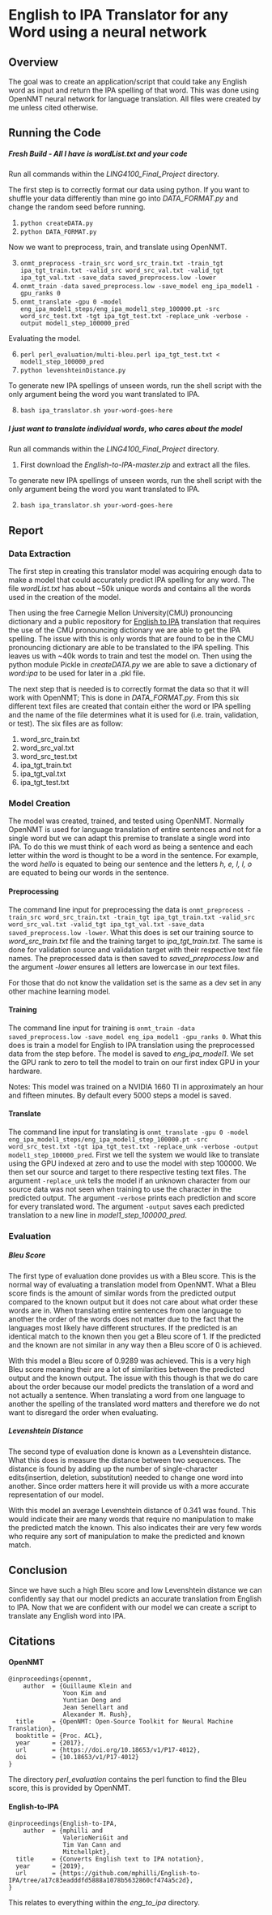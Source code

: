 # English to IPA Translator for any Word using a neural network

## Overview
The goal was to create an application/script that could take any English word as input and return the IPA spelling of that word. This was done using OpenNMT neural network for language translation. All files were created by me unless cited otherwise.


## Running the Code
##### Fresh Build - All I have is wordList.txt and your code

Run all commands within the *LING4100_Final_Project* directory.

The first step is to correctly format our data using python. If you want to shuffle your data differently than mine go into *DATA_FORMAT.py* and change the random seed before running.

1. `python createDATA.py`
2. `python DATA_FORMAT.py`

Now we want to preprocess, train, and translate using OpenNMT.

3. `onmt_preprocess -train_src word_src_train.txt -train_tgt ipa_tgt_train.txt -valid_src word_src_val.txt -valid_tgt ipa_tgt_val.txt -save_data saved_preprocess.low -lower`
4. `onmt_train -data saved_preprocess.low -save_model eng_ipa_model1 -gpu_ranks 0`
5. `onmt_translate -gpu 0 -model eng_ipa_model1_steps/eng_ipa_model1_step_100000.pt -src word_src_test.txt -tgt ipa_tgt_test.txt -replace_unk -verbose -output model1_step_100000_pred`

Evaluating the model.

6. `perl perl_evaluation/multi-bleu.perl ipa_tgt_test.txt < model1_step_100000_pred`
7. `python levenshteinDistance.py`

To generate new IPA spellings of unseen words, run the shell script with the only argument being the word you want translated to IPA.

8. `bash ipa_translator.sh your-word-goes-here`

##### I just want to translate individual words, who cares about the model
Run all commands within the *LING4100_Final_Project* directory.

1. First download the *English-to-IPA-master.zip* and extract all the files.

To generate new IPA spellings of unseen words, run the shell script with the only argument being the word you want translated to IPA.

2. `bash ipa_translator.sh your-word-goes-here`


## Report
### Data Extraction

The first step in creating this translator model was acquiring enough data to make a model that could accurately predict IPA spelling for any word. The file *wordList.txt* has about ~50k unique words and contains all the words used in the creation of the model.

Then using the free Carnegie Mellon University(CMU) pronouncing dictionary and a public repository for [English to IPA](https://github.com/mphilli/English-to-IPA/tree/a17c83eadddfd5888a1078b5632860cf474a5c2d) translation that requires the use of the CMU pronouncing dictionary we are able to get the IPA spelling. The issue with this is only words that are found to be in the CMU pronouncing dictionary are able to be translated to the IPA spelling. This leaves us with ~40k words to train and test the model on. Then using the python module Pickle in *createDATA.py* we are able to save a dictionary of *word:ipa* to be used for later in a .pkl file.

The next step that is needed is to correctly format the data so that it will work with OpenNMT; This is done in *DATA_FORMAT.py*. From this six different text files are created that contain either the word or IPA spelling and the name of the file determines what it is used for (i.e. train, validation, or test). The six files are as follow:
1. word_src_train.txt
2. word_src_val.txt
3. word_src_test.txt
4. ipa_tgt_train.txt
5. ipa_tgt_val.txt
6. ipa_tgt_test.txt

### Model Creation

The model was created, trained, and tested using OpenNMT. Normally OpenNMT is used for language translation of entire sentences and not for a single word but we can adapt this premise to translate a single word into IPA. To do this we must think of each word as being a sentence and each letter within the word is thought to be a word in the sentence. For example, the word *hello* is equated to being our sentence and the letters *h, e, l, l, o* are equated to being our words in the sentence.

#### Preprocessing

The command line input for preprocessing the data is `onmt_preprocess -train_src word_src_train.txt -train_tgt ipa_tgt_train.txt -valid_src word_src_val.txt -valid_tgt ipa_tgt_val.txt -save_data saved_preprocess.low -lower`. What this does is set our training source to *word_src_train.txt* file and the training target to *ipa_tgt_train.txt*. The same is done for validation source and validation target with their respective text file names. The preprocessed data is then saved to *saved_preprocess.low* and the argument *-lower* ensures all letters are lowercase in our text files.

 For those that do not know the validation set is the same as a dev set in any other machine learning model.

#### Training

The command line input for training is `onmt_train -data saved_preprocess.low -save_model eng_ipa_model1 -gpu_ranks 0`. What this does is train a model for English to IPA translation using the preprocessed data from the step before. The model is saved to *eng_ipa_model1*. We set the GPU rank to zero to tell the model to train on our first index GPU in your hardware.

Notes: This model was trained on a NVIDIA 1660 TI in approximately an hour and fifteen minutes. By default every 5000 steps a model is saved.

#### Translate

The command line input for translating is `onmt_translate -gpu 0 -model eng_ipa_model1_steps/eng_ipa_model1_step_100000.pt -src word_src_test.txt -tgt ipa_tgt_test.txt -replace_unk -verbose -output model1_step_100000_pred`. First we tell the system we would like to translate using the GPU indexed at zero and to use the model with step 100000. We then set our source and target to there respective testing text files. The argument `-replace_unk` tells the model if an unknown character from our source data was not seen when training to use the character in the predicted output. The argument `-verbose` prints each prediction and score for every translated word. The argument `-output` saves each predicted translation to a new line in *model1_step_100000_pred*.

### Evaluation

##### Bleu Score
The first type of evaluation done provides us with a Bleu score. This is the normal way of evaluating a translation model from OpenNMT. What a Bleu score finds is the amount of similar words from the predicted output compared to the known output but it does not care about what order these words are in. When translating entire sentences from one language to another the order of the words does not matter due to the fact that the languages most likely have different structures. If the predicted is an identical match to the known then you get a Bleu score of 1. If the predicted and the known are not similar in any way then a Bleu score of 0 is achieved.

With this model a Bleu score of 0.9289 was achieved. This is a very high Bleu score meaning their are a lot of similarities between the predicted output and the known output. The issue with this though is that we do care about the order because our model predicts the translation of a word and not actually a sentence. When translating a word from one language to another the spelling of the translated word matters and therefore we do not want to disregard the order when evaluating.


##### Levenshtein Distance
The second type of evaluation done is known as a Levenshtein distance. What this does is measure the distance between two sequences. The distance is found by adding up the number of single-character edits(insertion, deletion, substitution) needed to change one word into another. Since order matters here it will provide us with a more accurate representation of our model.

With this model an average Levenshtein distance of 0.341 was found. This would indicate their are many words that require no manipulation to make the predicted match the known. This also indicates their are very few words who require any sort of manipulation to make the predicted and known match.


## Conclusion
Since we have such a high Bleu score and low Levenshtein distance we can confidently say that our model predicts an accurate translation from English to IPA. Now that we are confident with our model we can create a script to translate any English word into IPA.

## Citations
#### OpenNMT
```
@inproceedings{opennmt,
    author  = {Guillaume Klein and
               Yoon Kim and
               Yuntian Deng and
               Jean Senellart and
               Alexander M. Rush},
  title     = {OpenNMT: Open-Source Toolkit for Neural Machine Translation},
  booktitle = {Proc. ACL},
  year      = {2017},
  url       = {https://doi.org/10.18653/v1/P17-4012},
  doi       = {10.18653/v1/P17-4012}
}
```
The directory *perl_evaluation* contains the perl function to find the Bleu score, this is provided by OpenNMT.

#### English-to-IPA

```
@inproceedings{English-to-IPA,
    author  = {mphilli and
               ValerioNeriGit and
               Tim Van Cann and
               Mitchellpkt},
  title     = {Converts English text to IPA notation},
  year      = {2019},
  url       = {https://github.com/mphilli/English-to-IPA/tree/a17c83eadddfd5888a1078b5632860cf474a5c2d},
}
```
This relates to everything within the *eng_to_ipa* directory.
